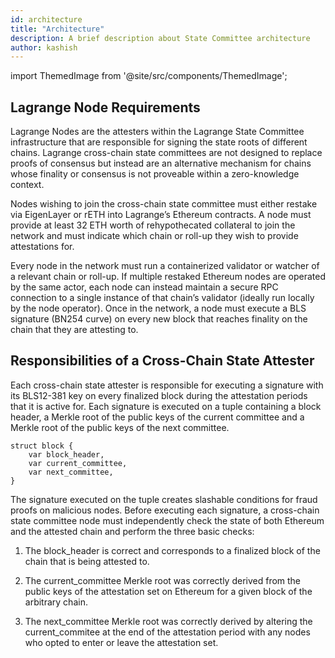 ```yaml
---
id: architecture
title: "Architecture"
description: A brief description about State Committee architecture
author: kashish
---
```


import ThemedImage from '@site/src/components/ThemedImage';

## Lagrange Node Requirements

Lagrange Nodes are the attesters within the Lagrange State Committee infrastructure that are responsible for signing the state roots of different chains. Lagrange cross-chain state committees are not designed to replace proofs of consensus but instead are an alternative mechanism for chains whose finality or consensus is not proveable within a zero-knowledge context.

Nodes wishing to join the cross-chain state committee must either restake via EigenLayer or rETH into Lagrange’s Ethereum contracts. A node must provide at least 32 ETH worth of rehypothecated collateral to join the network and must indicate which chain or roll-up they wish to provide attestations for.

<ThemedImage
  lightSrc="/img/state-committee-light.png"
  darkSrc="/img/state-committee-dark.png"
  alt="State Committee Architecture Diagram"
/>

Every node in the network must run a containerized validator or watcher of a relevant chain or roll-up. If multiple restaked Ethereum nodes are operated by the same actor, each node can instead maintain a secure RPC connection to a single instance of that chain’s validator (ideally run locally by the node operator). Once in the network, a node must execute a BLS signature (BN254 curve) on every new block that reaches finality on the chain that they are attesting to.

## Responsibilities of a Cross-Chain State Attester

Each cross-chain state attester is responsible for executing a signature with its BLS12-381 key on every finalized block during the attestation periods that it is active for. Each signature is executed on a tuple containing a block header, a Merkle root of the public keys of the current committee and a Merkle root of the public keys of the next committee.

```
struct block {
    var block_header,
    var current_committee,
    var next_committee,
}
```

The signature executed on the tuple creates slashable conditions for fraud proofs on malicious nodes. Before executing each signature, a cross-chain state committee node must independently check the state of both Ethereum and the attested chain and perform the three basic checks:

1. The block_header is correct and corresponds to a finalized block of the chain that is being attested to.

2. The current_committee Merkle root was correctly derived from the public keys of the attestation set on Ethereum for a given block of the arbitrary chain.

3. The next_committee Merkle root was correctly derived by altering the current_commitee at the end of the attestation period with any nodes who opted to enter or leave the attestation set.
